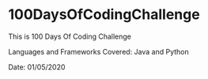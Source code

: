 # 100DaysOfCodingChallenge
This is 100 Days Of Coding Challenge 

Languages and Frameworks Covered:
Java and Python

Date: 01/05/2020
